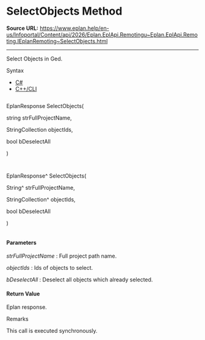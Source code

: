 # SelectObjects Method

**Source URL:** https://www.eplan.help/en-us/Infoportal/Content/api/2026/Eplan.EplApi.Remotingu~Eplan.EplApi.Remoting.IEplanRemoting~SelectObjects.html

---

Select Objects in Ged.

Syntax

- [C#](#i-syntax-CS)
- [C++/CLI](#i-syntax-CPP2005)

```
```
EplanResponse SelectObjects( 

   string strFullProjectName,

   StringCollection objectIds,

   bool bDeselectAll

)
```
```

```
```
EplanResponse^ SelectObjects( 

   String^ strFullProjectName,

   StringCollection^ objectIds,

   bool bDeselectAll

)
```
```

#### Parameters

*strFullProjectName*
:   Full project path name.

*objectIds*
:   Ids of objects to select.

*bDeselectAll*
:   Deselect all objects which already selected.

#### Return Value

Eplan response.

Remarks

This call is executed synchronously.
